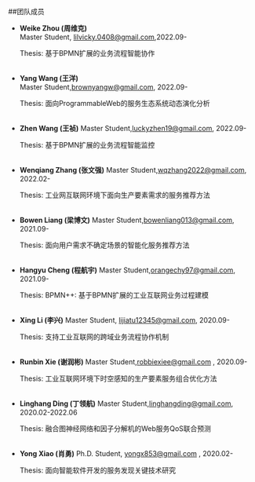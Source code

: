 ##团队成员
- **Weike Zhou (周维克)**   
  Master Student, lilvicky.0408@gmail.com,2022.09-

  Thesis: 基于BPMN扩展的业务流程智能协作  
  <br/>
- **Yang Wang (王洋)**   
  Master Student,brownyangw@gmail.com, 2022.09-

  Thesis: 面向ProgrammableWeb的服务生态系统动态演化分析   
  <br/>
- **Zhen Wang (王祯)**
  Master Student,luckyzhen19@gmail.com, 2022.09-

  Thesis: 基于BPMN扩展的业务流程智能监控   
  <br/>
- **Wenqiang Zhang (张文强)**
  Master Student,wqzhang2022@gmail.com, 2022.02-

  Thesis: 工业网互联网环境下面向生产要素需求的服务推荐方法   
  <br/>
- **Bowen Liang (梁博文)**
  Master Student,bowenliang013@gmail.com, 2021.09-

  Thesis: 面向用户需求不确定场景的智能化服务推荐方法   
  <br/>
- **Hangyu Cheng (程航宇)**
  Master Student,orangechy97@gmail.com, 2021.09-

  Thesis: BPMN++: 基于BPMN扩展的工业互联网业务过程建模   
  <br/>
- **Xing Li (李兴)**
  Master Student, lijiatu12345@gmail.com, 2020.09-

  Thesis: 支持工业互联网的跨域业务流程协作机制   
  <br/>
- **Runbin Xie (谢润彬)**
  Master Student,robbiexiee@gmail.com , 2020.09-

  Thesis: 工业互联网环境下时空感知的生产要素服务组合优化方法   
  <br/>
- **Linghang Ding (丁领航)**
  Master Student,linghangding@gmail.com, 2020.02-2022.06

  Thesis: 融合图神经网络和因子分解机的Web服务QoS联合预测   
  <br/>
- **Yong Xiao (肖勇)**
  Ph.D. Student, yongx853@gmail.com , 2020.02-
 
  Thesis: 面向智能软件开发的服务发现关键技术研究   
  <br/>
